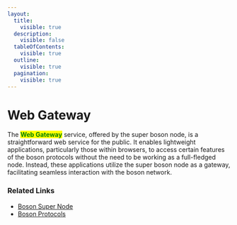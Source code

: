 ```yaml
---
layout:
  title:
    visible: true
  description:
    visible: false
  tableOfContents:
    visible: true
  outline:
    visible: true
  pagination:
    visible: true
---
```


# Web Gateway

The <mark style="color:green;">**Web Gateway**</mark> service, offered by the super boson node, is a straightforward web service for the public. It enables lightweight applications, particularly those within browsers, to access certain features of the boson protocols without the need to be working as a full-fledged node. Instead, these applications utilize the super boson node as a gateway, facilitating seamless interaction with the boson network.

### Related Links

* [Boson Super Node](../boson-protocol/nodes.md#super-node-boson-node)
* [Boson Protocols](../boson-protocol/)
